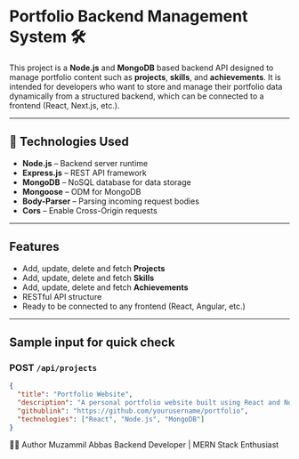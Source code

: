 # Portfolio Backend Management System 🛠️

This project is a **Node.js** and **MongoDB** based backend API designed to manage portfolio content such as **projects**, **skills**, and **achievements**. It is intended for developers who want to store and manage their portfolio data dynamically from a structured backend, which can be connected to a frontend (React, Next.js, etc.).

---

## 🔧 Technologies Used

- **Node.js** – Backend server runtime
- **Express.js** – REST API framework
- **MongoDB** – NoSQL database for data storage
- **Mongoose** – ODM for MongoDB
- **Body-Parser** – Parsing incoming request bodies
- **Cors** – Enable Cross-Origin requests

---

## Features

- Add, update, delete and fetch **Projects**
- Add, update, delete and fetch **Skills**
- Add, update, delete and fetch **Achievements**
- RESTful API structure
- Ready to be connected to any frontend (React, Angular, etc.)

---

## Sample input for quick check 

### POST `/api/projects`

```json
{
  "title": "Portfolio Website",
  "description": "A personal portfolio website built using React and Node.",
  "githublink": "https://github.com/yourusername/portfolio",
  "technologies": ["React", "Node.js", "MongoDB"]
}
```

👨‍💻 Author
Muzammil Abbas
Backend Developer | MERN Stack Enthusiast


